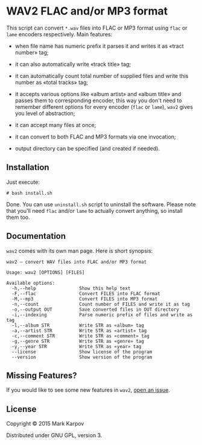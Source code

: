 # WAV2 FLAC and/or MP3 format

This script can convert `*.wav` files into FLAC or MP3 format using `flac`
or `lame` encoders respectively. Main features:

* when file name has numeric prefix it parses it and writes it as «tract
  number» tag;

* it can also automatically write «track title» tag;

* it can automatically count total number of supplied files and write this
  number as «total tracks» tag;

* it accepts various options like «album artist» and «album title» and
  passes them to corresponding encoder, this way you don't need to remember
  different options for every encoder (`flac` or `lame`), `wav2` gives you
  level of abstraction;

* it can accept many files at once;

* it can convert to both FLAC and MP3 formats via one invocation;

* output directory can be specified (and created if needed).

## Installation

Just execute:

```
# bash install.sh
```

Done. You can use `uninstall.sh` script to uninstall the software. Please
note that you'll need `flac` and/or `lame` to actually convert anything, so
install them too.

## Documentation

`wav2` comes with its own man page. Here is short synopsis:

```
wav2 — convert WAV files into FLAC and/or MP3 format

Usage: wav2 [OPTIONS] [FILES]

Available options:
  -h,--help                Show this help text
  -F,--flac                Convert FILES into FLAC format
  -M,--mp3                 Convert FILES into MP3 format
  -n,--count               Count number of FILES and write it as tag
  -o,--output OUT          Save converted files in OUT directory
  -i,--indexing            Parse numeric prefix of files and write as tag
  -l,--album STR           Write STR as «album» tag
  -a,--artist STR          Write STR as «artist» tag
  -c,--comment STR         Write STR as «comment» tag
  -g,--genre STR           Write STR as «genre» tag
  -y,--year STR            Write STR as «year» tag
  --license                Show license of the program
  --version                Show version of the program
```

## Missing Features?

If you would like to see some new features in `wav2`,
[open an issue](https://github.com/mrkkrp/wav2/issues).

## License

Copyright © 2015 Mark Karpov

Distributed under GNU GPL, version 3.
